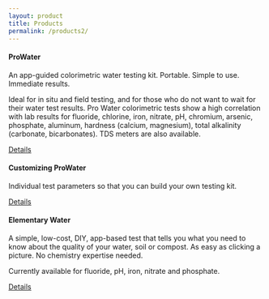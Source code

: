 ```yaml
---
layout: product
title: Products
permalink: /products2/
---
```


<h4>ProWater</h2>

An app-guided colorimetric water testing kit.
Portable.
Simple to use.
Immediate results.

Ideal for in situ and field testing, and for those who do not want to wait for their water test results. Pro Water colorimetric tests show a high correlation with lab results for fluoride, chlorine, iron, nitrate, pH, chromium, arsenic, phosphate, aluminum, hardness (calcium, magnesium), total alkalinity (carbonate, bicarbonates). TDS meters are also available.


<a class="btn btn-primary" href="{{ site.baseurl }}prowater">Details</a>



<h4>Customizing ProWater</h4>

Individual test parameters so that you can build your own testing kit.

<a class="btn btn-primary" href="{{ site.baseurl }}custom">Details</a>



<h4>Elementary Water</h4>

A simple, low-cost, DIY, app-based test that tells you what you need to know about the quality of your water, soil or compost. As easy as clicking a picture.
No chemistry expertise needed.

Currently available for fluoride, pH, iron, nitrate and phosphate.

<a class="btn btn-primary" href="{{ site.baseurl }}elementary">Details</a>


